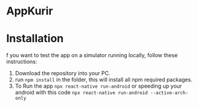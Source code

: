 # AppKurir

# Installation 

f you want to test the app on a simulator running locally, follow these instructions:
1. Download the repository into your PC.
2. run ```npm install``` in the folder, this will install all npm required packages.
3. To Run the app ```npx react-native run-android``` or speeding up your android with this code ```npx react-native run-android --active-arch-only```
